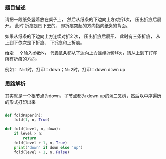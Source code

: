 ### 题目描述

请把一段纸条竖着放在桌子上， 然后从纸条的下边向上方对折1次， 压出折痕后展开。 此时 折痕是凹下去的， 即折痕突起的方向指向纸条的背面。 

如果从纸条的下边向上方连续对折2 次， 压出折痕后展开， 此时有三条折痕， 从上到下依次是下折痕、 下折痕和上折痕。

给定一 个输入参数N， 代表纸条都从下边向上方连续对折N次，请从上到下打印所有折痕的方向。 

例如： N=1时，打印：down；N=2时，打印：down down up

### 思路解析

其实就是一个根节点为down，子节点都为 down up的满二叉树，然后以中序遍历的形式打印出来

```python

def foldPaper(n):
    fold(1, n, True)

def fold(level, n, down):
    if level > n:
        return
    fold(level + 1, n, True)
    print('down' if down else 'up')
    fold(level + 1, n, False)


```
